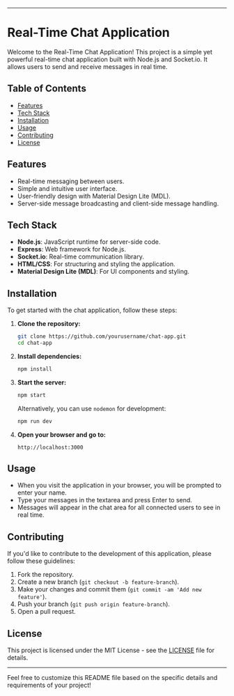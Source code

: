 
---
# Real-Time Chat Application

Welcome to the Real-Time Chat Application! This project is a simple yet powerful real-time chat application built with Node.js and Socket.io. It allows users to send and receive messages in real time.

## Table of Contents

- [Features](#features)
- [Tech Stack](#tech-stack)
- [Installation](#installation)
- [Usage](#usage)
- [Contributing](#contributing)
- [License](#license)

## Features

- Real-time messaging between users.
- Simple and intuitive user interface.
- User-friendly design with Material Design Lite (MDL).
- Server-side message broadcasting and client-side message handling.

## Tech Stack

- **Node.js**: JavaScript runtime for server-side code.
- **Express**: Web framework for Node.js.
- **Socket.io**: Real-time communication library.
- **HTML/CSS**: For structuring and styling the application.
- **Material Design Lite (MDL)**: For UI components and styling.

## Installation

To get started with the chat application, follow these steps:

1. **Clone the repository:**

    ```bash
    git clone https://github.com/yourusername/chat-app.git
    cd chat-app
    ```

2. **Install dependencies:**

    ```bash
    npm install
    ```

3. **Start the server:**

    ```bash
    npm start
    ```

    Alternatively, you can use `nodemon` for development:

    ```bash
    npm run dev
    ```

4. **Open your browser and go to:**

    ```
    http://localhost:3000
    ```

## Usage

- When you visit the application in your browser, you will be prompted to enter your name.
- Type your messages in the textarea and press Enter to send.
- Messages will appear in the chat area for all connected users to see in real time.

## Contributing

If you'd like to contribute to the development of this application, please follow these guidelines:

1. Fork the repository.
2. Create a new branch (`git checkout -b feature-branch`).
3. Make your changes and commit them (`git commit -am 'Add new feature'`).
4. Push your branch (`git push origin feature-branch`).
5. Open a pull request.

## License

This project is licensed under the MIT License - see the [LICENSE](LICENSE) file for details.

---

Feel free to customize this README file based on the specific details and requirements of your project!
